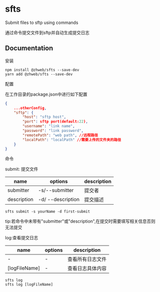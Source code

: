 # sfts

Submit files to sftp using commands

通过命令提交文件到sftp并自动生成提交日志

## Documentation

安装

```shell
npm install @zhweb/sfts --save-dev
yarn add @zhweb/sfts --save-dev
```

配置

在工作目录的package.json中进行如下配置

```json
{
    ...otherConfig,
    "sftp": {
    	"host": "sftp host",
    	"port": sftp port(default:22),
    	"username": "link name",
    	"password": "link password",
    	"remotePath": "web path", //远程路径
    	"localPath": "localPath" //需要上传的文件夹的路径
  	}
}
```

命令

submit: 提交文件

| name        | options                         | description |
| ----------- | ------------------------------- | ----------- |
| submitter   | -s/--submitter <submitter>      | 提交者      |
| description | -d/ --description <description> | 提交描述    |

```shell
sfts submit -s yourName -d first-submit
```

tip:若命令中未带有"submitter"或"description",在提交时需要填写相关信息否则无法提交



log:查看提交日志

| name          | options | description      |
| ------------- | ------- | ---------------- |
| -             | -       | 查看所有日志文件 |
| [logFileName] | -       | 查看日志具体内容 |

```shell
sfts log
sfts log [logFileName]
```

